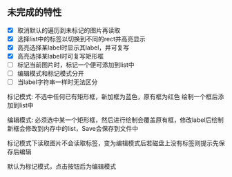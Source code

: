 ## 未完成的特性

- [x] 取消默认的遍历到未标记的图片再读取
- [x] 选择list中的标签以切换到不同的rect并高亮显示
- [x] 高亮选择某label时显示其label，并可复写
- [x] 高亮选择某label时可复写矩形框
- [ ] 标记当前图片时，标记一个便可添加到list中
- [ ] 编辑模式和标记模式分开
- [ ] 当label字符串一样时无法区分

标记模式:
不选中任何已有矩形框，新加框为蓝色，原有框为红色
绘制一个框后添加到list中

编辑模式:
必须选中某一个矩形框，然后进行绘制会覆盖原有框，修改label后绘制新框会修改到内存中的list，Save会保存到文件中

标记模式下读取图片不会读取标签，变为编辑模式后若磁盘上没有标签则提示先保存后编辑

默认为标记模式，点击按钮后为编辑模式